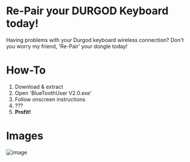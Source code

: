 # Re-Pair your DURGOD Keyboard today!
Having problems with your Durgod keyboard wireless connection? Don't you worry my friend, 'Re-Pair' your dongle today!

# How-To
1. Download & extract
2. Open 'BlueToothUser V2.0.exe'
3. Follow onscreen instructions
4. ???
5. **Profit!**

# Images
![image](https://github.com/andrerodi/DurgodWirelessDonglePairer/assets/89607119/df1fbcf0-c2c2-4380-ab82-e620b7f4c70e)
